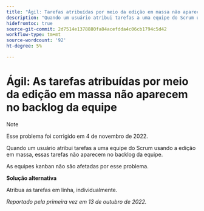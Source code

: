 ```yaml
---
title: "Ágil: Tarefas atribuídas por meio da edição em massa não aparecem no backlog da equipe"
description: "Quando um usuário atribui tarefas a uma equipe do Scrum usando a edição em massa, essas tarefas não aparecem no backlog da equipe."
hidefromtoc: true
source-git-commit: 2d7514e1378880fa84acefdda4c06cb1794c5d42
workflow-type: tm+mt
source-wordcount: '92'
ht-degree: 5%

---
```



# Ágil: As tarefas atribuídas por meio da edição em massa não aparecem no backlog da equipe

>[!NOTE]
>
>Esse problema foi corrigido em 4 de novembro de 2022.

Quando um usuário atribui tarefas a uma equipe do Scrum usando a edição em massa, essas tarefas não aparecem no backlog da equipe.

As equipes kanban não são afetadas por esse problema.

**Solução alternativa**

Atribua as tarefas em linha, individualmente.

_Reportado pela primeira vez em 13 de outubro de 2022._

